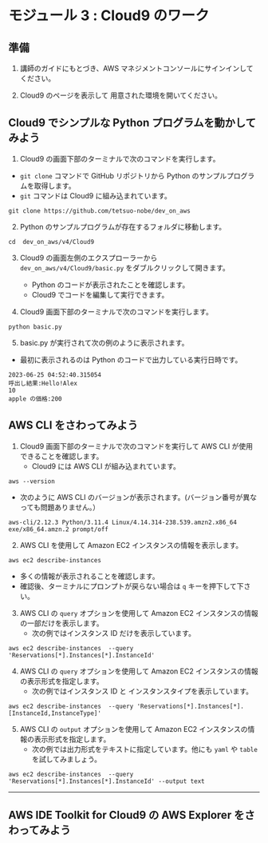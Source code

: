 # モジュール 3 : Cloud9 のワーク

## 準備

1. 講師のガイドにもとづき、AWS マネジメントコンソールにサインインしてください。

2. Cloud9 のページを表示して 用意された環境を開いてください。

## Cloud9 でシンプルな Python プログラムを動かしてみよう

1. Cloud9 の画面下部のターミナルで次のコマンドを実行します。
  - `git clone` コマンドで GitHub リポジトリから Python のサンプルプログラムを取得します。
  - `git` コマンドは Cloud9 に組み込まれています。
  ```
  git clone https://github.com/tetsuo-nobe/dev_on_aws
  ```

2. Python のサンプルプログラムが存在するフォルダに移動します。

  ```
  cd  dev_on_aws/v4/Cloud9
  ```

3. Cloud9 の画面左側のエクスプローラーから `dev_on_aws/v4/Cloud9/basic.py` をダブルクリックして開きます。
   - Python のコードが表示されたことを確認します。
   - Cloud9 でコードを編集して実行できます。

4. Cloud9 画面下部のターミナルで次のコマンドを実行します。
    
  ```
  python basic.py 
  ```
5. basic.py が実行されて次の例のように表示されます。
  - 最初に表示されるのは Python のコードで出力している実行日時です。
```
2023-06-25 04:52:40.315054
呼出し結果:Hello!Alex
10
apple の価格:200
```

## AWS CLI をさわってみよう

1. Cloud9 画面下部のターミナルで次のコマンドを実行して AWS CLI が使用できることを確認します。
   - Cloud9 には AWS CLI が組み込まれています。
  ```
  aws --version
  ```
   - 次のように AWS CLI のバージョンが表示されます。(バージョン番号が異なっても問題ありません。） 
  ```
  aws-cli/2.12.3 Python/3.11.4 Linux/4.14.314-238.539.amzn2.x86_64 exe/x86_64.amzn.2 prompt/off
  ```
2. AWS CLI を使用して Amazon EC2 インスタンスの情報を表示します。 

  ```
  aws ec2 describe-instances 
  ```
   - 多くの情報が表示されることを確認します。
   - 確認後、ターミナルにプロンプトが戻らない場合は `q` キーを押下して下さい。
     
3. AWS CLI の `query` オプションを使用して Amazon EC2 インスタンスの情報の一部だけを表示します。 
   - 次の例ではインスタンス ID だけを表示しています。
  ```
  aws ec2 describe-instances  --query 'Reservations[*].Instances[*].InstanceId' 
  ```

4. AWS CLI の `query` オプションを使用して Amazon EC2 インスタンスの情報の表示形式を指定します。 
   - 次の例ではインスタンス ID と インスタンスタイプを表示しています。
  ```
  aws ec2 describe-instances  --query 'Reservations[*].Instances[*].[InstanceId,InstanceType]' 
  ```

5. AWS CLI の `output` オプションを使用して Amazon EC2 インスタンスの情報の表示形式を指定します。 
   - 次の例では出力形式をテキストに指定しています。他にも `yaml` や `table` を試してみましょう。
  ```
  aws ec2 describe-instances  --query 'Reservations[*].Instances[*].InstanceId' --output text
  ```



---
## AWS IDE Toolkit for Cloud9 の AWS Explorer をさわってみよう


